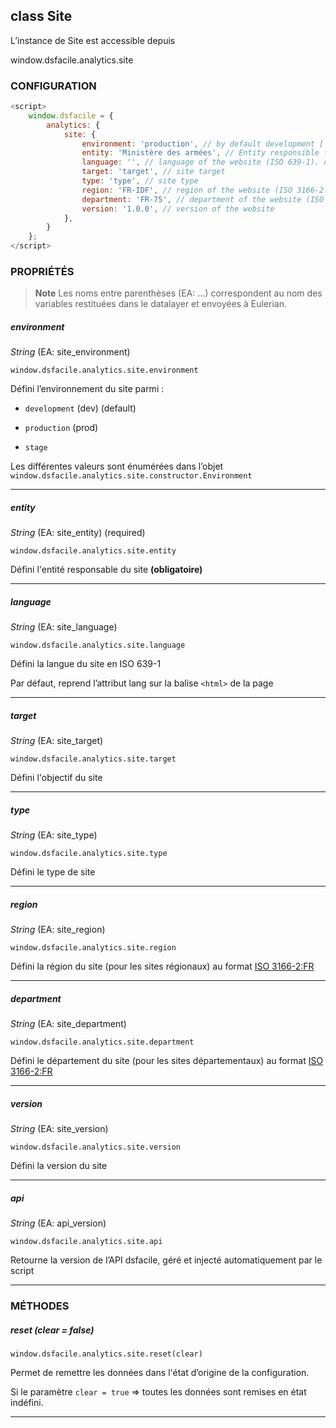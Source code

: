 ## class Site

L’instance de Site est accessible depuis

window.dsfacile.analytics.site

### CONFIGURATION

```javascript
<script>
    window.dsfacile = {
        analytics: {
            site: {
                environment: 'production', // by default development ['development', 'stage', 'production']
                entity: 'Ministère des armées', // Entity responsible for website
                language: '', // language of the website (ISO 639-1). default to html lang
                target: 'target', // site target
                type: 'type', // site type
                region: 'FR-IDF', // region of the website (ISO 3166-2:FR)
                department: 'FR-75', // department of the website (ISO 3166-2:FR)
                version: '1.0.0', // version of the website
            },
        }
    };
</script>
```

### PROPRIÉTÉS

> **Note**
> Les noms entre parenthèses (EA: …) correspondent au nom des variables restituées dans le datalayer et envoyées à Eulerian.


##### environment

_String_ (EA: site\_environment)

`window.dsfacile.analytics.site.environment`

Défini l’environnement du site parmi :

* `development` (dev) (default)

* `production` (prod)

* `stage`

Les différentes valeurs sont énumérées dans l’objet `window.dsfacile.analytics.site.constructor.Environment`

* * *

##### entity

_String_ (EA: site\_entity) (required)

`window.dsfacile.analytics.site.entity`

Défini l'entité responsable du site **(obligatoire)**

* * *

##### language

_String_ (EA: site\_language)

`window.dsfacile.analytics.site.language`

Défini la langue du site en ISO 639-1

Par défaut, reprend l’attribut lang sur la balise `<html>` de la page

* * *

##### target

_String_ (EA: site\_target)

`window.dsfacile.analytics.site.target`

Défini l'objectif du site

* * *

##### type

_String_ (EA: site\_type)

`window.dsfacile.analytics.site.type`

Défini le type de site

* * *

##### region

_String_ (EA: site\_region)

`window.dsfacile.analytics.site.region`

Défini la région du site (pour les sites régionaux) au format
[ISO 3166-2:FR](https://fr.wikipedia.org/wiki/ISO_3166-2:FR#R.C3.A9gions_m.C3.A9tropolitaines)

* * *

##### department

_String_ (EA: site\_department)

`window.dsfacile.analytics.site.department`

Défini le département du site (pour les sites départementaux) au format
[ISO 3166-2:FR](https://fr.wikipedia.org/wiki/ISO_3166-2:FR#D.C3.A9partements_m.C3.A9tropolitains_.2896.29)

* * *

##### version

_String_ (EA: site\_version)

`window.dsfacile.analytics.site.version`

Défini la version du site

* * *

##### api

_String_ (EA: api\_version)

`window.dsfacile.analytics.site.api`

Retourne la version de l’API dsfacile, géré et injecté automatiquement par le script

* * *

### MÉTHODES

##### reset (clear = false)

`window.dsfacile.analytics.site.reset(clear)`

Permet de remettre les données dans l'état d’origine de la configuration.

Si le paramètre `clear = true` => toutes les données sont remises en état indéfini.

* * *
